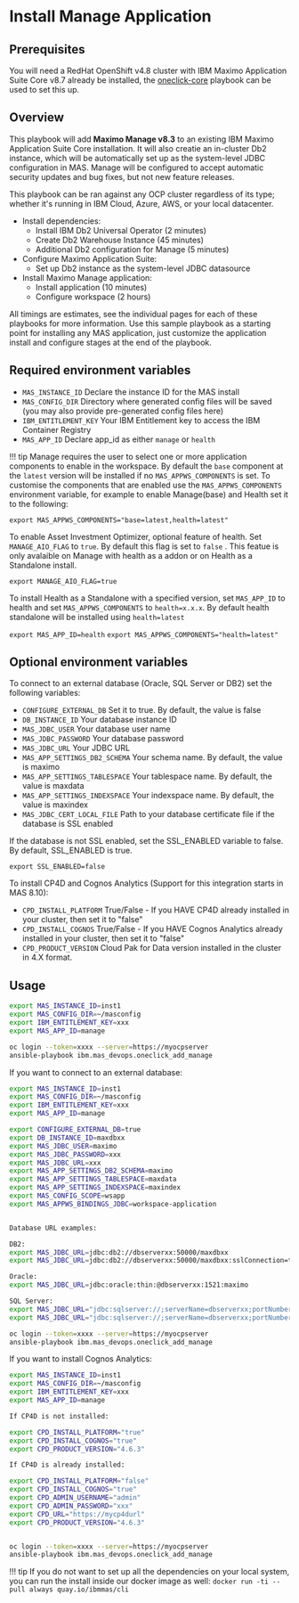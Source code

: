 # Install Manage Application

## Prerequisites
You will need a RedHat OpenShift v4.8 cluster with IBM Maximo Application Suite Core v8.7 already be installed, the [oneclick-core](oneclick-core.md) playbook can be used to set this up.

## Overview
This playbook will add **Maximo Manage v8.3** to an existing IBM Maximo Application Suite Core installation.  It will also creatie an in-cluster Db2 instance, which will be automatically set up as the system-level JDBC configuration in MAS.  Manage will be configured to accept automatic security updates and bug fixes, but not new feature releases.

This playbook can be ran against any OCP cluster regardless of its type; whether it's running in IBM Cloud, Azure, AWS, or your local datacenter.

- Install dependencies:
    - Install IBM Db2 Universal Operator (2 minutes)
    - Create Db2 Warehouse Instance (45 minutes)
    - Additional Db2 configuration for Manage (5 minutes)
- Configure Maximo Application Suite:
    - Set up Db2 instance as the system-level JDBC datasource
- Install Maximo Manage application:
    - Install application (10 minutes)
    - Configure workspace (2 hours)

All timings are estimates, see the individual pages for each of these playbooks for more information.  Use this sample playbook as a starting point for installing any MAS application, just customize the application install and configure stages at the end of the playbook.

## Required environment variables
- `MAS_INSTANCE_ID` Declare the instance ID for the MAS install
- `MAS_CONFIG_DIR` Directory where generated config files will be saved (you may also provide pre-generated config files here)
- `IBM_ENTITLEMENT_KEY` Your IBM Entitlement key to access the IBM Container Registry
- `MAS_APP_ID` Declare app_id as either `manage` or `health`

!!! tip
    Manage requires the user to select one or more application components to enable in the workspace. By default the `base` component at the `latest` version will be installed if no `MAS_APPWS_COMPONENTS` is set. To customise the components that are enabled use the `MAS_APPWS_COMPONENTS` environment variable, for example to enable Manage(base) and Health set it to the following:

   `export MAS_APPWS_COMPONENTS="base=latest,health=latest"`

   To enable Asset Investment Optimizer, optional feature of health. Set `MANAGE_AIO_FLAG` to `true`. By default this flag is set to `false` . This featue is only avalaible on Manage with health as a addon or on Health as a Standalone install.

   `export MANAGE_AIO_FLAG=true`

   To install Health as a Standalone with a specified version, set `MAS_APP_ID` to health and set `MAS_APPWS_COMPONENTS` to `health=x.x.x`. By default health standalone will be installed using `health=latest`

   `export MAS_APP_ID=health`
   `export MAS_APPWS_COMPONENTS="health=latest"`

## Optional environment variables
To connect to an external database (Oracle, SQL Server or DB2) set the following variables:

- `CONFIGURE_EXTERNAL_DB` Set it to true. By default, the value is false
- `DB_INSTANCE_ID` Your database instance ID  
- `MAS_JDBC_USER` Your database user name
- `MAS_JDBC_PASSWORD` Your database password
- `MAS_JDBC_URL` Your JDBC URL
- `MAS_APP_SETTINGS_DB2_SCHEMA`  Your schema name. By default, the value is maximo
- `MAS_APP_SETTINGS_TABLESPACE` Your tablespace name. By default, the value is maxdata
- `MAS_APP_SETTINGS_INDEXSPACE` Your indexspace name. By default, the value is maxindex
- `MAS_JDBC_CERT_LOCAL_FILE` Path to your database certificate file if the database is SSL enabled

If the database is not SSL enabled, set the SSL_ENABLED variable to false. By default, SSL_ENABLED is true.

`export SSL_ENABLED=false`  

To install CP4D and Cognos Analytics (Support for this integration starts in MAS 8.10):
- `CPD_INSTALL_PLATFORM` True/False - If you HAVE CP4D already installed in your cluster, then set it to "false"
- `CPD_INSTALL_COGNOS` True/False - If you HAVE Cognos Analytics already installed in your cluster, then set it to "false"
- `CPD_PRODUCT_VERSION` Cloud Pak for Data version installed in the cluster in 4.X format.
   
## Usage

```bash
export MAS_INSTANCE_ID=inst1
export MAS_CONFIG_DIR=~/masconfig
export IBM_ENTITLEMENT_KEY=xxx
export MAS_APP_ID=manage

oc login --token=xxxx --server=https://myocpserver
ansible-playbook ibm.mas_devops.oneclick_add_manage
```

If you want to connect to an external database:

``` bash 
export MAS_INSTANCE_ID=inst1
export MAS_CONFIG_DIR=~/masconfig
export IBM_ENTITLEMENT_KEY=xxx
export MAS_APP_ID=manage

export CONFIGURE_EXTERNAL_DB=true
export DB_INSTANCE_ID=maxdbxx 
export MAS_JDBC_USER=maximo
export MAS_JDBC_PASSWORD=xxx
export MAS_JDBC_URL=xxx 
export MAS_APP_SETTINGS_DB2_SCHEMA=maximo
export MAS_APP_SETTINGS_TABLESPACE=maxdata
export MAS_APP_SETTINGS_INDEXSPACE=maxindex
export MAS_CONFIG_SCOPE=wsapp
export MAS_APPWS_BINDINGS_JDBC=workspace-application


Database URL examples:

DB2:
export MAS_JDBC_URL=jdbc:db2://dbserverxx:50000/maxdbxx
export MAS_JDBC_URL=jdbc:db2://dbserverxx:50000/maxdbxx:sslConnection=true  if SSL enabled

Oracle:
export MAS_JDBC_URL=jdbc:oracle:thin:@dbserverxx:1521:maximo

SQL Server:
export MAS_JDBC_URL="jdbc:sqlserver://;serverName=dbserverxx;portNumber=1433;databaseName=msdbxx;integratedSecurity=false;sendStringParametersAsUnicode=false;selectMethod=cursor;encrypt=false;trustServerCertificate=false;"
export MAS_JDBC_URL="jdbc:sqlserver://;serverName=dbserverxx;portNumber=1433;databaseName=msdbxx;integratedSecurity=false;sendStringParametersAsUnicode=false;selectMethod=cursor;encrypt=true;trustServerCertificate=true;" if SSL enabled

oc login --token=xxxx --server=https://myocpserver
ansible-playbook ibm.mas_devops.oneclick_add_manage
```

If you want to install Cognos Analytics:

```bash
export MAS_INSTANCE_ID=inst1
export MAS_CONFIG_DIR=~/masconfig
export IBM_ENTITLEMENT_KEY=xxx
export MAS_APP_ID=manage

If CP4D is not installed:

export CPD_INSTALL_PLATFORM="true"
export CPD_INSTALL_COGNOS="true"
export CPD_PRODUCT_VERSION="4.6.3"

If CP4D is already installed:

export CPD_INSTALL_PLATFORM="false"
export CPD_INSTALL_COGNOS="true"
export CPD_ADMIN_USERNAME="admin"
export CPD_ADMIN_PASSWORD="xxx"
export CPD_URL="https://mycp4durl"
export CPD_PRODUCT_VERSION="4.6.3"


oc login --token=xxxx --server=https://myocpserver
ansible-playbook ibm.mas_devops.oneclick_add_manage
```



!!! tip
    If you do not want to set up all the dependencies on your local system, you can run the install inside our docker image as well: `docker run -ti --pull always quay.io/ibmmas/cli`

